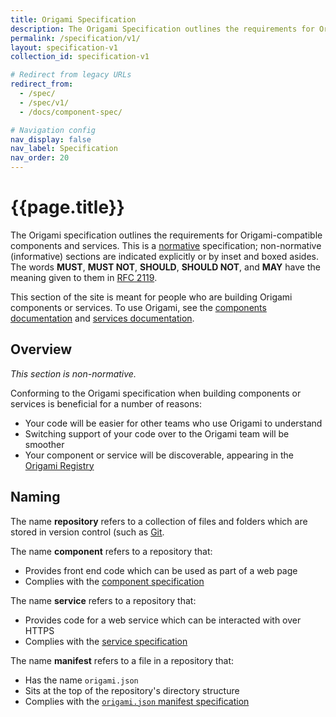 ```yaml
---
title: Origami Specification
description: The Origami Specification outlines the requirements for Origami-compatible components and services, helping others contribute back.
permalink: /specification/v1/
layout: specification-v1
collection_id: specification-v1

# Redirect from legacy URLs
redirect_from:
  - /spec/
  - /spec/v1/
  - /docs/component-spec/

# Navigation config
nav_display: false
nav_label: Specification
nav_order: 20
---
```



# {{page.title}}

The Origami specification outlines the requirements for Origami-compatible components and services. This is a <a href="https://www.w3.org/TR/qaframe-spec/">normative</a> specification; non-normative (informative) sections are indicated explicitly or by inset and boxed asides. The words **MUST**, **MUST NOT**, **SHOULD**, **SHOULD NOT**, and **MAY** have the meaning given to them in <a href="http://www.ietf.org/rfc/rfc2119.txt">RFC 2119</a>.

<aside>
	This section of the site is meant for people who are building Origami components or services. To use Origami, see the <a href="/documentation/components/">components documentation</a> and <a href="/documentation/services/">services documentation</a>.
</aside>


## Overview

_This section is non-normative._

Conforming to the Origami specification when building components or services is beneficial for a number of reasons:

  - Your code will be easier for other teams who use Origami to understand
  - Switching support of your code over to the Origami team will be smoother
  - Your component or service will be discoverable, appearing in the <a href="https://registry.origami.ft.com/components">Origami Registry</a>


## Naming

The name **repository** refers to a collection of files and folders which are stored in version control (such as <a href="https://git-scm.com/">Git</a>.

The name **component** refers to a repository that:

  - Provides front end code which can be used as part of a web page
  - Complies with the [component specification](/specification/v1/components/)

The name **service** refers to a repository that:

  - Provides code for a web service which can be interacted with over HTTPS
  - Complies with the [service specification](/specification/v1/services/)

The name **manifest** refers to a file in a repository that:

  - Has the name `origami.json`
  - Sits at the top of the repository's directory structure
  - Complies with the [`origami.json` manifest specification](/specification/v1/manifest/)
